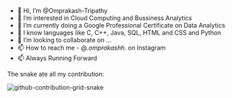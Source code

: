 - 👋 Hi, I’m @Omprakash-Tripathy
- 👀 I’m interested in Cloud Computing and Bussiness Analytics
- 🌱 I’m currently doing a Google Professional Certificate on Data Analytics
- 🌱 I know languages like C, C++, Java, SQL, HTML and CSS and Python
- 💞️ I’m looking to collaborate on ...
- 📫 How to reach me - @_.omprakashh._ on Instagram
- 📫 Always Running Forward

<!---
Omprakash-Tripathy/Omprakash-Tripathy is a ✨ special ✨ repository because its `README.md` (this file) appears on your GitHub profile.
You can click the Preview link to take a look at your changes.
--->

The snake ate all my contribution: 

![github-contribution-grid-snake](https://user-images.githubusercontent.com/91965383/227647056-b3baedb7-0b65-4676-a2fb-ae0b74b21871.gif)
